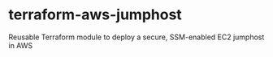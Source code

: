 # terraform-aws-jumphost

Reusable Terraform module to deploy a secure, SSM-enabled EC2 jumphost in AWS

<!-- BEGIN_TF_DOCS -->
<!-- END_TF_DOCS -->
